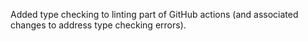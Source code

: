 Added type checking to linting part of GitHub actions (and associated changes to address type checking errors).
